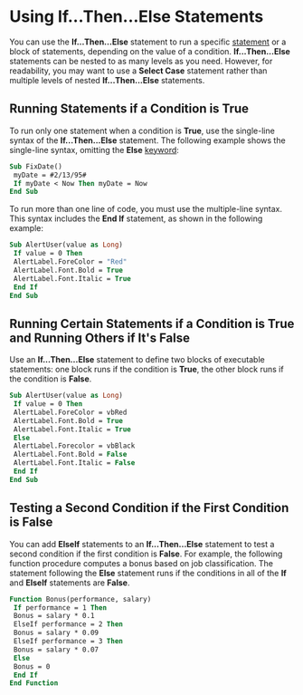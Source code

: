 
# Using If...Then...Else Statements

You can use the  **If...Then...Else** statement to run a specific [statement](b8bdf64f-5920-1ae9-16d0-b26d09524a30.md) or a block of statements, depending on the value of a condition. **If...Then...Else** statements can be nested to as many levels as you need. However, for readability, you may want to use a **Select Case** statement rather than multiple levels of nested **If...Then...Else** statements.


## Running Statements if a Condition is True

To run only one statement when a condition is  **True**, use the single-line syntax of the  **If...Then...Else** statement. The following example shows the single-line syntax, omitting the **Else** [keyword](b8bdf64f-5920-1ae9-16d0-b26d09524a30.md):


```vb
Sub FixDate() 
 myDate = #2/13/95# 
 If myDate < Now Then myDate = Now 
End Sub 

```

To run more than one line of code, you must use the multiple-line syntax. This syntax includes the  **End If** statement, as shown in the following example:




```vb
Sub AlertUser(value as Long) 
 If value = 0 Then 
 AlertLabel.ForeColor = "Red" 
 AlertLabel.Font.Bold = True 
 AlertLabel.Font.Italic = True 
 End If 
End Sub 

```


## Running Certain Statements if a Condition is True and Running Others if It's False

Use an  **If...Then...Else** statement to define two blocks of executable statements: one block runs if the condition is **True**, the other block runs if the condition is  **False**.


```vb
Sub AlertUser(value as Long) 
 If value = 0 Then 
 AlertLabel.ForeColor = vbRed 
 AlertLabel.Font.Bold = True 
 AlertLabel.Font.Italic = True 
 Else 
 AlertLabel.Forecolor = vbBlack 
 AlertLabel.Font.Bold = False 
 AlertLabel.Font.Italic = False 
 End If 
End Sub 

```


## Testing a Second Condition if the First Condition is False

You can add  **ElseIf** statements to an **If...Then...Else** statement to test a second condition if the first condition is **False**. For example, the following function procedure computes a bonus based on job classification. The statement following the  **Else** statement runs if the conditions in all of the **If** and **ElseIf** statements are **False**.


```vb
Function Bonus(performance, salary) 
 If performance = 1 Then 
 Bonus = salary * 0.1 
 ElseIf performance = 2 Then 
 Bonus = salary * 0.09 
 ElseIf performance = 3 Then 
 Bonus = salary * 0.07 
 Else 
 Bonus = 0 
 End If 
End Function 

```

